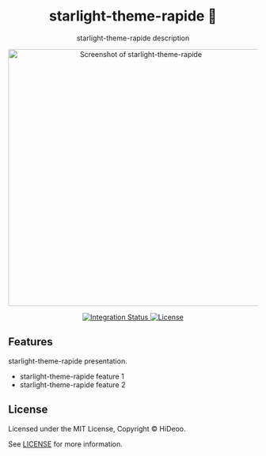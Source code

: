 <div align="center">
  <h1>starlight-theme-rapide 🚧</h1>
  <p>starlight-theme-rapide description</p>
  <p>
    <a href="https://dummyimage.com/520x350/121212/cdc8be.png&text=screenshot" title="Screenshot of starlight-theme-rapide">
      <img alt="Screenshot of starlight-theme-rapide" src="https://dummyimage.com/520x350/121212/cdc8be.png&text=screenshot" width="520" />
    </a>
  </p>
</div>

<div align="center">
  <a href="https://github.com/HiDeoo/starlight-theme-rapide/actions/workflows/integration.yml">
    <img alt="Integration Status" src="https://github.com/HiDeoo/starlight-theme-rapide/actions/workflows/integration.yml/badge.svg" />
  </a>
  <a href="https://github.com/HiDeoo/starlight-theme-rapide/blob/main/LICENSE">
    <img alt="License" src="https://badgen.net/github/license/HiDeoo/starlight-theme-rapide" />
  </a>
  <br />
</div>

## Features

starlight-theme-rapide presentation.

- starlight-theme-rapide feature 1
- starlight-theme-rapide feature 2

## License

Licensed under the MIT License, Copyright © HiDeoo.

See [LICENSE](https://github.com/HiDeoo/starlight-theme-rapide/blob/main/LICENSE) for more information.
